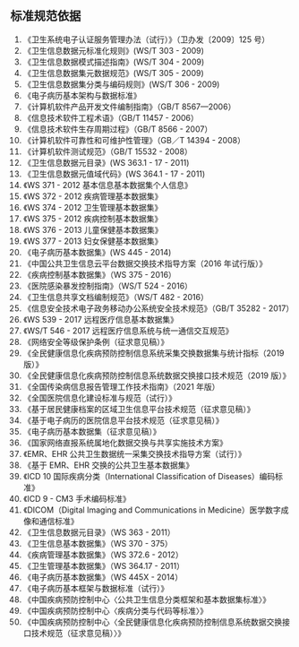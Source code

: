 ## 标准规范依据
1. 《卫生系统电子认证服务管理办法（试行）》（卫办发〔2009〕125 号）
2. 《卫生信息数据元标准化规则》(WS/T 303 - 2009)
3. 《卫生信息数据模式描述指南》(WS/T 304 - 2009)
4. 《卫生信息数据集元数据规范》(WS/T 305 - 2009)
5. 《卫生信息数据集分类与编码规则》(WS/T 306 - 2009)
6. 《电子病历基本架构与数据标准》
7. 《计算机软件产品开发文件编制指南》（GB/T 8567—2006）
8. 《信息技术软件工程术语》（GB/T 11457 - 2006）
9. 《信息技术软件生存周期过程》（GB/T 8566 - 2007）
10. 《计算机软件可靠性和可维护性管理》（GB／T 14394 - 2008）
11. 《计算机软件测试规范》（GB/T 15532 - 2008）
12. 《卫生信息数据元目录》(WS 363.1 - 17 - 2011)
13. 《卫生信息数据元值域代码》(WS 364.1 - 17 - 2011)
14. 《WS 371 - 2012 基本信息基本数据集个人信息》
15. 《WS 372 - 2012 疾病管理基本数据集》
16. 《WS 374 - 2012 卫生管理基本数据集》
17. 《WS 375 - 2012 疾病控制基本数据集》
18. 《WS 376 - 2013 儿童保健基本数据集》
19. 《WS 377 - 2013 妇女保健基本数据集》
20. 《电子病历基本数据集》(WS 445 - 2014)
21. 《中国公共卫生信息云平台数据交换技术指导方案（2016 年试行版）》
22. 《疾病控制基本数据集》（WS 375 - 2016）
23. 《医院感染暴发控制指南》（WS/T 524 - 2016）
24. 《卫生信息共享文档编制规范》（WS/T 482 - 2016）
25. 《信息安全技术电子政务移动办公系统安全技术规范》（GB/T 35282 - 2017）
26. 《WS 539 - 2017 远程医疗信息基本数据集》
27. 《WS/T 546 - 2017 远程医疗信息系统与统一通信交互规范》
28. 《网络安全等级保护条例（征求意见稿）》
29. 《全民健康信息化疾病预防控制信息系统采集交换数据集与统计指标（2019 版）》
30. 《全民健康信息化疾病预防控制信息系统数据交换接口技术规范（2019 版）》
31. 《全国传染病信息报告管理工作技术指南》（2021 年版）
32. 《全国医院信息化建设标准与规范（试行）》
33. 《基于居民健康档案的区域卫生信息平台技术规范（征求意见稿）》
34. 《基于电子病历的医院信息平台技术规范（征求意见稿）》
35. 《电子病历基本数据集（征求意见稿）》
36. 《国家网络直报系统属地化数据交换与共享实施技术方案》
37. 《EMR、EHR 公共卫生数据统一采集交换技术指导方案（试行）》
38. 《基于 EMR、EHR 交换的公共卫生基本数据集》
39. 《ICD 10 国际疾病分类（International Classification of Diseases）编码标准》
40. 《ICD 9 - CM3 手术编码标准》
41. 《DICOM（Digital Imaging and Communications in Medicine）医学数字成像和通信标准》
42. 《卫生信息数据元目录》（WS 363 - 2011）
43. 《卫生信息基本数据集》（WS 370 - 375）
44. 《疾病管理基本数据集》（WS 372.6 - 2012）
45. 《卫生管理基本数据集》（WS 364.17 - 2011）
46. 《电子病历基本数据集》（WS 445X - 2014）
47. 《电子病历基本框架与数据标准（试行）》
48. 《中国疾病预防控制中心〈公共卫生信息分类框架和基本数据集标准〉》
49. 《中国疾病预防控制中心〈疾病分类与代码等标准〉》
50. 《中国疾病预防控制中心〈全民健康信息化疾病预防控制信息系统数据交换接口技术规范（征求意见稿）〉》